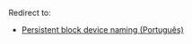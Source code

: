 Redirect to:

*   [Persistent block device naming (Português)](/index.php/Persistent_block_device_naming_(Portugu%C3%AAs) "Persistent block device naming (Português)")